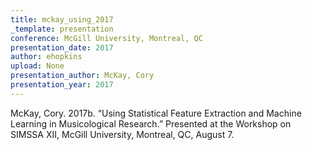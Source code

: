 ```yaml
---
title: mckay_using_2017
_template: presentation
conference: McGill University, Montreal, QC
presentation_date: 2017
author: ehopkins
upload: None
presentation_author: McKay, Cory
presentation_year: 2017
---
```

McKay, Cory. 2017b. “Using Statistical Feature Extraction and Machine Learning in Musicological Research.” Presented at the Workshop on SIMSSA XII, McGill University, Montreal, QC, August 7.